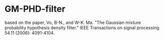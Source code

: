 # GM-PHD-filter


based on the paper, Vo, B-N., and W-K. Ma. "The Gaussian mixture probability hypothesis density filter." IEEE Transactions on signal processing 54.11 (2006): 4091-4104.
